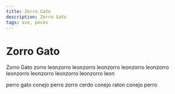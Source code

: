 ```yaml
---
title: Zorro Gato
description: Zorro Gato
tags: ave, peces
---
```


# Zorro Gato

Zorro Gato zorro leonzorro leonzorro leonzorro leonzorro leonzorro leonzorro leonzorro leonzorro leonzorro leon

perro gato conejo perro zorro cerdo conejo raton conejo perro